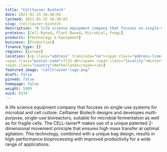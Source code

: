 ```yaml
---
title: "Celltainer Biotech"
date: 2021-01-25 16:38:03
lastmod: 2021-01-25 16:38:03
slug: /celltainer-biotech
description: "A life science equipment company that focuses on single-use systems for microbial and cell culture. Celltainer Biotech designs and developes multi-purpose, single-use bioreactors, suitable for microbial fermentation as well as for fragile cells. The CELL-tainer® makes use of a unique patented 2-dimensional movement principle that ensures high mass transfer at optimal agitation. This technology, combined with a unique bag design, results in high-performance bioprocessing with improved productivity for a wide range of applications."
proteins: [Cell-Based, Plant-Based, Microbial, Fungi]
products: [Technology & Equipment]
business: [Production]
finance_type: []
regions: [Europe]
location: [<p class="address" translate="no"><span class="address-line1">Bothoekweg</span><br>
<span class="postal-code">7115 AK</span> <span class="locality">Winterswijk Brinkheurne</span><br>
<span class="country">Netherlands</span></p>]
featured_image: "celltrainer-logo.png"
draft: false
pinned: false
homepage: false
weight: 5000
uuid: 8334
---
```

<p>A life science equipment company that focuses on single-use systems for microbial and cell culture. Celltainer Biotech designs and developes multi-purpose, single-use bioreactors, suitable for microbial fermentation as well as for fragile cells. The CELL-tainer® makes use of a unique patented 2-dimensional movement principle that ensures high mass transfer at optimal agitation. This technology, combined with a unique bag design, results in high-performance bioprocessing with improved productivity for a wide range of applications.</p>
